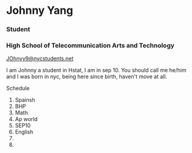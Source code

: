 # Johnny Yang

### Student

### High School of Telecommunication Arts and Technology

[JOhnyy9@nycstudents.net](https://johnnyy5929.github.io/)

I am Johnny a student in Hstat, I am in sep 10. You should call me he/him and I was born in nyc, being here since birth, haven't move at all.

Schedule

1. Spainsh
2. BHP
3. Math
4. Ap world
5. SEP10
6. English
7. 
8.

